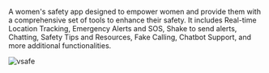 A women's safety app designed to empower women and provide them with a comprehensive set of tools to enhance their safety. It includes Real-time Location Tracking, Emergency Alerts and SOS, Shake to send alerts, Chatting, Safety Tips and Resources, Fake Calling, Chatbot Support, and more additional functionalities.

![vsafe](https://github.com/HARIOM317/vSafe-women-safety-app/assets/75768277/e98e4c08-7a10-49de-93ec-a305dc017507)
